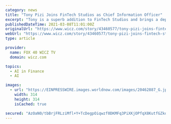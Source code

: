 ```yaml
---
category: news
title: "Tony Pizi Joins FinTech Studios as Chief Information Officer"
excerpt: "Tony is a superb addition to FinTech Studios and brings a depth of talent and experience to FinTech Studios and proven track record of developing and deploying new innovative technologies at scale.” — Andy Brown,"
publishedDateTime: 2021-03-08T11:01:00Z
originalUrl: "https://www.wicz.com/story/43460577/tony-pizi-joins-fintech-studios-as-chief-information-officer"
webUrl: "https://www.wicz.com/story/43460577/tony-pizi-joins-fintech-studios-as-chief-information-officer"
type: article

provider:
  name: FOX 40 WICZ TV
  domain: wicz.com

topics:
  - AI in Finance
  - AI

images:
  - url: "https://EINPRESSWIRE.images.worldnow.com/images/20462887_G.jpg?lastEditedDate=1615183267000"
    width: 314
    height: 314
    isCached: true

secured: "AzOaN0/tbBrjFRLziMfl+Y+TcDegpOiqwzf0DKMFq3PiXKjOPfqX8KutfGZkoRpyJvb3M1NB8o3mVOeW5+2Q9ANOKj3qdX89ChPu92n3ZdO4uF6XfvqRQHvYs1VlP7I9YAUFyH8rbLJ7Y/Go5cdqcINCPxl+mmZxKd5Xyiv1JHCzyK78gFZ+bFl+R3fyEFIqgspDd8T1iZ4/zdC80R+e4EBSgA8xp7RqdbAJokIYBnyBku9bvi0/2l7O0mtYJ2PV/VfUTeDU3LG1Fz1Gr4E7s+cvXAaAP7ekKxM5Op7UF7lnonTqRpdh6h6VwpU7XLxQipP7FYw3QBDgMa5V62BXhbQ8Uez47GqJTCXQsuuygFo=;po1/zRNDvvt4M+zHPWE6ZA=="
---
```


